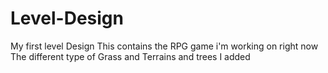 # Level-Design
My first level Design
This contains the RPG game i'm working on right now
The different type of Grass and Terrains and trees I added
